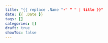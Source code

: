 ```yaml
---
title: "{{ replace .Name "-" " " | title }}"
date: {{ .Date }}
tags: []
categories: []
draft: true
showToc: false
---
```


